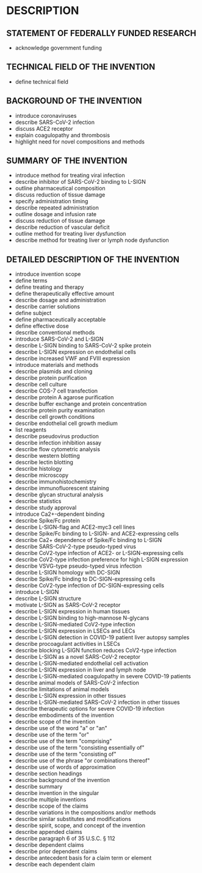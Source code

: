 # DESCRIPTION

## STATEMENT OF FEDERALLY FUNDED RESEARCH

- acknowledge government funding

## TECHNICAL FIELD OF THE INVENTION

- define technical field

## BACKGROUND OF THE INVENTION

- introduce coronaviruses
- describe SARS-CoV-2 infection
- discuss ACE2 receptor
- explain coagulopathy and thrombosis
- highlight need for novel compositions and methods

## SUMMARY OF THE INVENTION

- introduce method for treating viral infection
- describe inhibitor of SARS-CoV-2 binding to L-SIGN
- outline pharmaceutical composition
- discuss reduction of tissue damage
- specify administration timing
- describe repeated administration
- outline dosage and infusion rate
- discuss reduction of tissue damage
- describe reduction of vascular deficit
- outline method for treating liver dysfunction
- describe method for treating liver or lymph node dysfunction

## DETAILED DESCRIPTION OF THE INVENTION

- introduce invention scope
- define terms
- define treating and therapy
- define therapeutically effective amount
- describe dosage and administration
- describe carrier solutions
- define subject
- define pharmaceutically acceptable
- define effective dose
- describe conventional methods
- introduce SARS-CoV-2 and L-SIGN
- describe L-SIGN binding to SARS-CoV-2 spike protein
- describe L-SIGN expression on endothelial cells
- describe increased VWF and FVIII expression
- introduce materials and methods
- describe plasmids and cloning
- describe protein purification
- describe cell culture
- describe COS-7 cell transfection
- describe protein A agarose purification
- describe buffer exchange and protein concentration
- describe protein purity examination
- describe cell growth conditions
- describe endothelial cell growth medium
- list reagents
- describe pseudovirus production
- describe infection inhibition assay
- describe flow cytometric analysis
- describe western blotting
- describe lectin blotting
- describe histology
- describe microscopy
- describe immunohistochemistry
- describe immunofluorescent staining
- describe glycan structural analysis
- describe statistics
- describe study approval
- introduce Ca2+-dependent binding
- describe Spike/Fc protein
- describe L-SIGN-flag and ACE2-myc3 cell lines
- describe Spike/Fc binding to L-SIGN- and ACE2-expressing cells
- describe Ca2+ dependence of Spike/Fc binding to L-SIGN
- describe SARS-CoV-2-type pseudo-typed virus
- describe CoV2-type infection of ACE2- or L-SIGN-expressing cells
- describe CoV2-type infection preference for high L-SIGN expression
- describe VSVG-type pseudo-typed virus infection
- describe L-SIGN homology with DC-SIGN
- describe Spike/Fc binding to DC-SIGN-expressing cells
- describe CoV2-type infection of DC-SIGN-expressing cells
- introduce L-SIGN
- describe L-SIGN structure
- motivate L-SIGN as SARS-CoV-2 receptor
- describe L-SIGN expression in human tissues
- describe L-SIGN binding to high-mannose N-glycans
- describe L-SIGN-mediated CoV2-type infection
- describe L-SIGN expression in LSECs and LECs
- describe L-SIGN detection in COVID-19 patient liver autopsy samples
- describe procoagulant activities in LSECs
- describe blocking L-SIGN function reduces CoV2-type infection
- describe L-SIGN as a novel SARS-CoV-2 receptor
- describe L-SIGN-mediated endothelial cell activation
- describe L-SIGN expression in liver and lymph node
- describe L-SIGN-mediated coagulopathy in severe COVID-19 patients
- describe animal models of SARS-CoV-2 infection
- describe limitations of animal models
- describe L-SIGN expression in other tissues
- describe L-SIGN-mediated SARS-CoV-2 infection in other tissues
- describe therapeutic options for severe COVID-19 infection
- describe embodiments of the invention
- describe scope of the invention
- describe use of the word "a" or "an"
- describe use of the term "or"
- describe use of the term "comprising"
- describe use of the term "consisting essentially of"
- describe use of the term "consisting of"
- describe use of the phrase "or combinations thereof"
- describe use of words of approximation
- describe section headings
- describe background of the invention
- describe summary
- describe invention in the singular
- describe multiple inventions
- describe scope of the claims
- describe variations in the compositions and/or methods
- describe similar substitutes and modifications
- describe spirit, scope, and concept of the invention
- describe appended claims
- describe paragraph 6 of 35 U.S.C. § 112
- describe dependent claims
- describe prior dependent claims
- describe antecedent basis for a claim term or element
- describe each dependent claim

